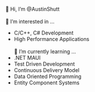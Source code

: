 👋 Hi, I’m @AustinShutt <br><br>
👀 I’m interested in ... <br>
* C/C++, C# Development
* High Performance Applications <br><br>🌱 I’m currently learning ... <br>
* .NET MAUI
* Test Driven Development
* Continuous Delivery Model
* Data Oriented Programming
* Entity Component Systems
  

<!-- - 💞️ I’m looking to collaborate on ...
- 📫 How to reach me ... -->

<!---
AustinShutt/AustinShutt is a ✨ special ✨ repository because its `README.md` (this file) appears on your GitHub profile.
You can click the Preview link to take a look at your changes.
--->
